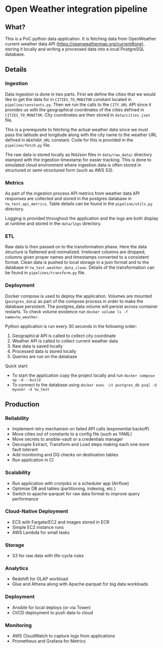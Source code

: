 # Open Weather integration pipeline

## What?
This is a PoC python data application. It is fetching data from OpenWeather current weather data API
(https://openweathermap.org/current#one), storing it locally and writing a processed data into a local
PostgreSQL database. 

## Details

### Ingestion
Data ingestion is done in two parts. First we define the cities that we would like to get the data for
in `CITIES_TO_MONITOR` constant located in `pipeline/constants.py`. Then we run the calls to the `CITY_URL`
API since it provides us with the geographical coordinates of the cities defined in `CITIES_TO_MONITOR`.
City coordinates are then stored in `data/cities.json` file.

This is a prerequisite to fetching the actual weather data since we must pass the latitude and longitude
along with the city name to the weather URL defined in `WEATHER_URL` constant. Code for this is provided
in the `pipeline/fetch.py` file. 

The raw data is stored locally as NdJson files in `data/raw_data/` directory stamped with the ingestion 
timestamp for easier tracking. This is done to simulated cloud environment where ingestion data is 
often stored in structured or semi-structured form (such as AWS S3).

### Metrics
As part of the ingestion process API metrics from weather data API responses are collected and stored
in the postgres database in `tw_test.api_metrics`. Table details can be found in the `pipeline/utils.py`
directory.

Logging is provided throughout the application and the logs are both display at runtime and stored
in the `data/logs` directory.

### ETL
Raw data is then passed on to the transformation phase. Here the data structure is flattened and 
normalized. Irrelevant columns are dropped, columns given proper names and timestamps converted to a
consistent format. Clean data is pushed to local storage in a json format and to the database in
`tw_test.weather_data_clean`. Details of the transformation can be found in `pipelines/transform.py`
file.

### Deployment
Docker compose is used to deploy the application. Volumes are mounted (`postgres_data`) as part of 
the compose process in order to make the database persistent. The postgres_data volume will persist 
across container restarts. To check volume existence run `docker volume ls -f name=tw_weather`.

Python application is run every 30 seconds in the 
following order:
1. Geographical API is called to collect city coordinate
2. Weather API is called to collect current weather data
3. Raw data is saved locally
4. Processed data is stored locally
5. Queries are run on the database

Quick start:
* To start the application copy the project locally and run `docker compose up -d --build`
* To connect to the database using `docker exec -it postgres_db psql -U myuser -d tw_test`

## Production 
### Reliability
* Implement retry mechanism on failed API calls (exponential backoff)
* Move cities out of constants to a config file (such as YAML)
* Move secrets to ansible-vault or a credentials manager
* Decouple Extract, Transform and Load steps making each one more fault tolerant
* Add monitoring and DQ checks on destination tables
* Run application in CI

### Scalability
* Run application with cronjobs or a scheduler app (Airflow)
* Optimise DB and tables (partitioning, indexing, etc.)
* Switch to apache-parquet for raw data format to improve query performance

### Cloud-Native Deployment
* ECS with Fargate/EC2 and images stored in ECR
* Simple EC2 instance runs
* AWS Lambda for small tasks

### Storage
* S3 for raw data with life-cycle rules

### Analytics
* Redshift for OLAP workload
* Glue and Athena along with Apache-parquet for big data workloads

### Deployment
* Ansible for local deploys (or via Tower)
* CI/CD deployment to push data to cloud

### Monitoring
* AWS CloudWatch to capture logs from applications
* Prometheus and Grafana for Metrics
